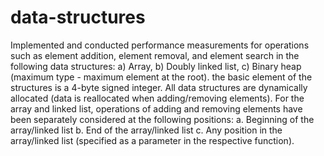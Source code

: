 # data-structures
Implemented and conducted performance measurements for operations such as element addition, element removal, and element search in the following data structures:
a) Array,
b) Doubly linked list,
c) Binary heap (maximum type - maximum element at the root).
the basic element of the structures is a 4-byte signed integer.
All data structures are dynamically allocated (data is reallocated when adding/removing elements).
For the array and linked list, operations of adding and removing elements have been separately considered at the following positions:
a. Beginning of the array/linked list
b. End of the array/linked list
c. Any position in the array/linked list (specified as a parameter in the respective function).
